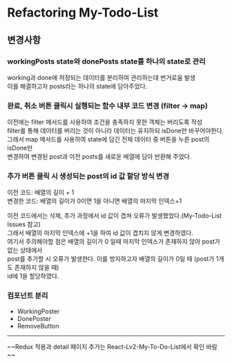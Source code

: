 # Refactoring My-Todo-List 

## 변경사항

### workingPosts state와 donePosts state를 하나의 state로 관리
working과 done에 저정되는 데이터를 분리하여 관리하는데 번거로움 발생  
이를 해결하고자 posts라는 하나의 state에 담아주었다.

### 완료, 취소 버튼 클릭시 실행되는 함수 내부 코드 변경 (filter -> map)
이전에는 filter 메서드를 사용하여 조건을 충족하지 못한 객체는 버리도록 작성  
filter를 통해 데이터를 버리는 것이 아니라 데이터는 유지하되 isDone만 바꾸어야한다.  
그래서 map 메서드를 사용하여 state에 담긴 전체 데이터 중 버튼을 누른 post의 isDone만   
변경하여 변경된 post과 이전 posts를 새로운 배열에 담아 반환해 주었다.

### 추가 버튼 클릭 시 생성되는 post의 id 값 할당 방식 변경
이전 코드: 배열의 길이 + 1  
변경한 코드: 배열의 길이가 0이면 1을 아니면 배열의 마지막 인덱스+1 
 
이전 코드에서는 삭제, 추가 과정에서 id 값이 겹쳐 오류가 발생했었다.(My-Todo-List Issues 참고)  
그래서 배열의 마지막 인덱스에 +1을 하여 id 값이 겹치지 않게 변경하였다.  
여기서 주의해야할 점은 배열의 길이가 0 일때 마지막 인덱스가 존재하지 않아 post가 없는 상태에서  
post를 추가할 시 오류가 발생한다. 이를 방지하고자 배열의 길이가 0일 때 (post가 1개도 존재하지 않을 때)  
id에 1을 할당하였다.

### 컴포넌트 분리
- WorkingPoster
- DonePoster
- RemoveButton

---
~~Redux 적용과 detail 페이지 추가는 React-Lv2-My-To-Do-List에서 확인 바람 ~~ 